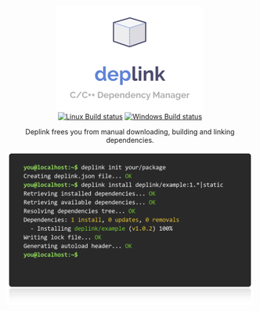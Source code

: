 <p align="center">
  <img src="https://github.com/deplink/deplink/blob/master/resources/images/logo.png?raw=true" alt="Deplink logo" width="300">
  <br>
  <a href="https://travis-ci.org/deplink/deplink"><img src="https://travis-ci.org/deplink/deplink.svg?branch=master" alt="Linux Build status"></a>
  <a href="https://ci.appveyor.com/project/mleczek/deplink"><img src="https://ci.appveyor.com/api/projects/status/github/deplink/deplink" alt="Windows Build status"></a>
</p>

<p align="center">Deplink frees you from manual downloading, building and linking dependencies.</p>

<p align="center"><img src="https://github.com/deplink/deplink/blob/master/resources/images/github.png?raw=true" alt="Deplink usage example" width="600"></p>
